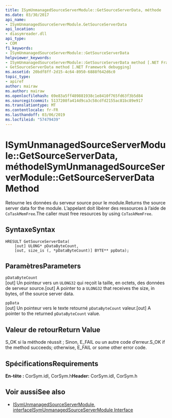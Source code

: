 ```yaml
---
title: ISymUnmanagedSourceServerModule::GetSourceServerData, méthode
ms.date: 03/30/2017
api_name:
- ISymUnmanagedSourceServerModule.GetSourceServerData
api_location:
- diasymreader.dll
api_type:
- COM
f1_keywords:
- ISymUnmanagedSourceServerModule::GetSourceServerData
helpviewer_keywords:
- ISymUnmanagedSourceServerModule::GetSourceServerData method [.NET Framework debugging]
- GetSourceServerData method [.NET Framework debugging]
ms.assetid: 20bdf8ff-2d15-4c64-8950-6888f642d6c0
topic_type:
- apiref
author: mairaw
ms.author: mairaw
ms.openlocfilehash: 69e83a5ff489881938c1e8410f765fd63f3b5d84
ms.sourcegitcommit: 5137208fa414d9ca3c58cdfd2155ac81bc89e917
ms.translationtype: MT
ms.contentlocale: fr-FR
ms.lasthandoff: 03/06/2019
ms.locfileid: "57479439"
---
```

# <a name="isymunmanagedsourceservermodulegetsourceserverdata-method"></a><span data-ttu-id="538b6-102">ISymUnmanagedSourceServerModule::GetSourceServerData, méthode</span><span class="sxs-lookup"><span data-stu-id="538b6-102">ISymUnmanagedSourceServerModule::GetSourceServerData Method</span></span>
<span data-ttu-id="538b6-103">Retourne les données du serveur source pour le module.</span><span class="sxs-lookup"><span data-stu-id="538b6-103">Returns the source server data for the module.</span></span> <span data-ttu-id="538b6-104">L’appelant doit libérer des ressources à l’aide de `CoTaskMemFree`.</span><span class="sxs-lookup"><span data-stu-id="538b6-104">The caller must free resources by using `CoTaskMemFree`.</span></span>  
  
## <a name="syntax"></a><span data-ttu-id="538b6-105">Syntaxe</span><span class="sxs-lookup"><span data-stu-id="538b6-105">Syntax</span></span>  
  
```  
HRESULT GetSourceServerData(  
    [out] ULONG* pDataByteCount,   
    [out, size_is (, *pDataByteCount)] BYTE** ppData);  
```  
  
## <a name="parameters"></a><span data-ttu-id="538b6-106">Paramètres</span><span class="sxs-lookup"><span data-stu-id="538b6-106">Parameters</span></span>  
 `pDataByteCount`  
 <span data-ttu-id="538b6-107">[out] Un pointeur vers un `ULONG32` qui reçoit la taille, en octets, des données de serveur source.</span><span class="sxs-lookup"><span data-stu-id="538b6-107">[out] A pointer to a `ULONG32` that receives the size, in bytes, of the source server data.</span></span>  
  
 `ppData`  
 <span data-ttu-id="538b6-108">[out] Un pointeur vers le texte retourné `pDataByteCount` valeur.</span><span class="sxs-lookup"><span data-stu-id="538b6-108">[out] A pointer to the returned `pDataByteCount` value.</span></span>  
  
## <a name="return-value"></a><span data-ttu-id="538b6-109">Valeur de retour</span><span class="sxs-lookup"><span data-stu-id="538b6-109">Return Value</span></span>  
 <span data-ttu-id="538b6-110">S_OK si la méthode réussit ; Sinon, E_FAIL ou un autre code d’erreur.</span><span class="sxs-lookup"><span data-stu-id="538b6-110">S_OK if the method succeeds; otherwise, E_FAIL or some other error code.</span></span>  
  
## <a name="requirements"></a><span data-ttu-id="538b6-111">Spécifications</span><span class="sxs-lookup"><span data-stu-id="538b6-111">Requirements</span></span>  
 <span data-ttu-id="538b6-112">**En-tête :** CorSym.idl, CorSym.h</span><span class="sxs-lookup"><span data-stu-id="538b6-112">**Header:** CorSym.idl, CorSym.h</span></span>  
  
## <a name="see-also"></a><span data-ttu-id="538b6-113">Voir aussi</span><span class="sxs-lookup"><span data-stu-id="538b6-113">See also</span></span>
- [<span data-ttu-id="538b6-114">ISymUnmanagedSourceServerModule, interface</span><span class="sxs-lookup"><span data-stu-id="538b6-114">ISymUnmanagedSourceServerModule Interface</span></span>](../../../../docs/framework/unmanaged-api/diagnostics/isymunmanagedsourceservermodule-interface.md)
